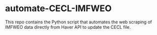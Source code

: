 # automate-CECL-IMFWEO
This repo contains the Python script that automates the web scraping of IMFWEO data directly from Haver API to update the CECL file.
